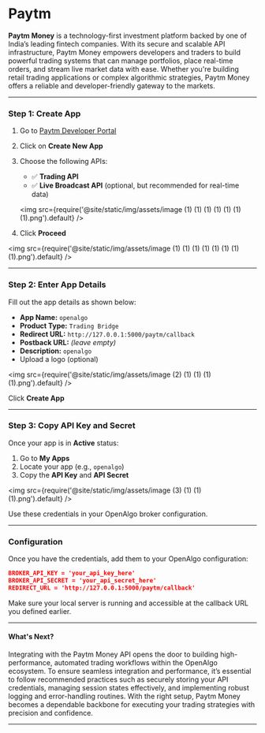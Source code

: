 # Paytm

**Paytm Money** is a technology-first investment platform backed by one of India’s leading fintech companies. With its secure and scalable API infrastructure, Paytm Money empowers developers and traders to build powerful trading systems that can manage portfolios, place real-time orders, and stream live market data with ease. Whether you're building retail trading applications or complex algorithmic strategies, Paytm Money offers a reliable and developer-friendly gateway to the markets.

***

### Step 1: Create App

1. Go to [Paytm Developer Portal](https://developer.paytmmoney.com/)
2. Click on **Create New App**



1.  Choose the following APIs:

    * ✅ **Trading API**
    * ✅ **Live Broadcast API** (optional, but recommended for real-time data)

    <img
    src={require('@site/static/img/assets/image (1) (1) (1) (1) (1) (1) (1).png').default}
    />
2. Click **Proceed**

<img
  src={require('@site/static/img/assets/image (1) (1) (1) (1) (1) (1) (1) (1).png').default}
/>

***

### Step 2: Enter App Details

Fill out the app details as shown below:

* **App Name:** `openalgo`
* **Product Type:** `Trading Bridge`
* **Redirect URL:** `http://127.0.0.1:5000/paytm/callback`
* **Postback URL:** _(leave empty)_
* **Description:** `openalgo`
* Upload a logo (optional)

<img
  src={require('@site/static/img/assets/image (2) (1) (1) (1) (1).png').default}
/>

Click **Create App**

***

### Step 3: Copy API Key and Secret

Once your app is in **Active** status:

1. Go to **My Apps**
2. Locate your app (e.g., `openalgo`)
3. Copy the **API Key** and **API Secret**

<img
  src={require('@site/static/img/assets/image (3) (1) (1) (1).png').default}
/>

Use these credentials in your OpenAlgo broker configuration.

***

### Configuration

Once you have the credentials, add them to your OpenAlgo configuration:

```json
BROKER_API_KEY = 'your_api_key_here'
BROKER_API_SECRET = 'your_api_secret_here'
REDIRECT_URL = 'http://127.0.0.1:5000/paytm/callback'
```

Make sure your local server is running and accessible at the callback URL you defined earlier.

***

#### What's Next?

Integrating with the Paytm Money API opens the door to building high-performance, automated trading workflows within the OpenAlgo ecosystem. To ensure seamless integration and performance, it’s essential to follow recommended practices such as securely storing your API credentials, managing session states effectively, and implementing robust logging and error-handling routines. With the right setup, Paytm Money becomes a dependable backbone for executing your trading strategies with precision and confidence.

***

